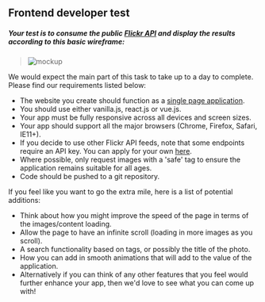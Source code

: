 ## Frontend developer test

##### Your test is to consume the public [Flickr API](https://api.flickr.com/services/feeds/photos_public.gne?format=json) and display the results according to this basic wireframe:

> ![mockup](https://raw.githubusercontent.com/WillMayger/tmgdevrequirements/master/flickr-wireframe.jpg)

We would expect the main part of this task to take up to a day to complete. Please find our requirements listed below:

* The website you create should function as a [single page application](http://en.wikipedia.org/wiki/Single-page_application).
* You should use either vanilla.js, react.js or vue.js.
* Your app must be fully responsive across all devices and screen sizes.
* Your app should support all the major browsers (Chrome, Firefox, Safari, IE11+).
* If you decide to use other Flickr API feeds, note that some endpoints require an API key. You can apply for your own [here](https://www.flickr.com/services/api/keys).
* Where possible, only request images with a 'safe' tag to ensure the application remains suitable for all ages.
* Code should be pushed to a git repository.

If you feel like you want to go the extra mile, here is a list of potential additions:

* Think about how you might improve the speed of the page in terms of the images/content loading.
* Allow the page to have an infinite scroll (loading in more images as you scroll).
* A search functionality based on tags, or possibly the title of the photo.
* How you can add in smooth animations that will add to the value of the application.
* Alternatively if you can think of any other features that you feel would further enhance your app, then we'd love to see what you can come up with!